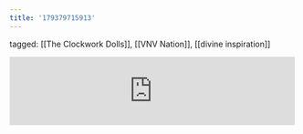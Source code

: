 ```yaml
---
title: '179379715913'
---
```

tagged: [[The Clockwork Dolls]], [[VNV Nation]], [[divine inspiration]]
<iframe allowtransparency="true" class="bandcamp_audio_player" frameborder="0" height="120" src="https://bandcamp.com/EmbeddedPlayer/size=medium/bgcol=ffffff/linkcol=0687f5/notracklist=true/transparent=true/track=3662821696/" width="500"></iframe>
